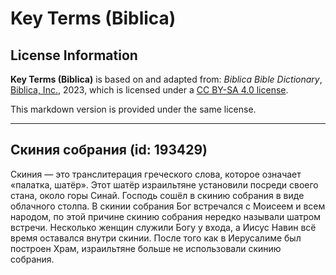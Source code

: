 # Key Terms (Biblica)

## License Information

**Key Terms (Biblica)** is based on and adapted from: _Biblica Bible Dictionary_, [Biblica, Inc.](https://www.biblica.com/), 2023, which is licensed under a [CC BY-SA 4.0 license](https://creativecommons.org/licenses/by-sa/4.0/legalcode.en).

This markdown version is provided under the same license.



--------------------------------

## Скиния собрания (id: 193429)

Скиния — это транслитерация греческого слова, которое означает «палатка, шатёр». Этот шатёр израильтяне установили посреди своего стана, около горы Синай. Господь сошёл в скинию собрания в виде облачного столпа. В скинии собрания Бог встречался с Моисеем и всем народом, по этой причине скинию собрания нередко называли шатром встречи. Несколько женщин служили Богу у входа, а Иисус Навин всё время оставался внутри скинии. После того как в Иерусалиме был построен Храм, израильтяне больше не использовали скинию собрания. 


